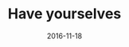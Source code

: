 ---
layout: post
title: Have yourselves #ASouthernChristmas!
date:   2016-11-18
file_url: /resources/news/files/20161118_SHBA_Media-Release_Have_yourselves_A_Southern_Christmas.pdf
---